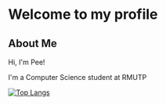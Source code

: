 <h1>Welcome to my profile</h1>
<h2> About Me </h2>
<p>Hi, I'm Pee!</p> 
<p>I'm a Computer Science student at RMUTP </p>


<img>[![Top Langs](https://github-readme-stats.vercel.app/api/top-langs/?username=0VENB0B)](https://github.com/0VENB0B/github-readme-stats)</img>
